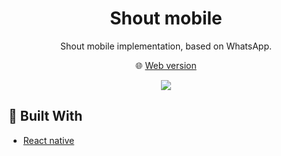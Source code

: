 <h1 align=center>Shout mobile</h1>
<p align=center>
  Shout mobile implementation, based on WhatsApp.
</p>
<p align=center>
  🌐 <a href="https://github.com/MatijaNovosel/shout"> Web version </a>
</p>

<p align="center">
  <img src="https://user-images.githubusercontent.com/36193643/148654895-eeae969f-7acb-4baf-a3fe-2b80ad6ce7c3.gif" />
</p>

## 🔨 Built With

- [React native](https://reactnative.dev/)
